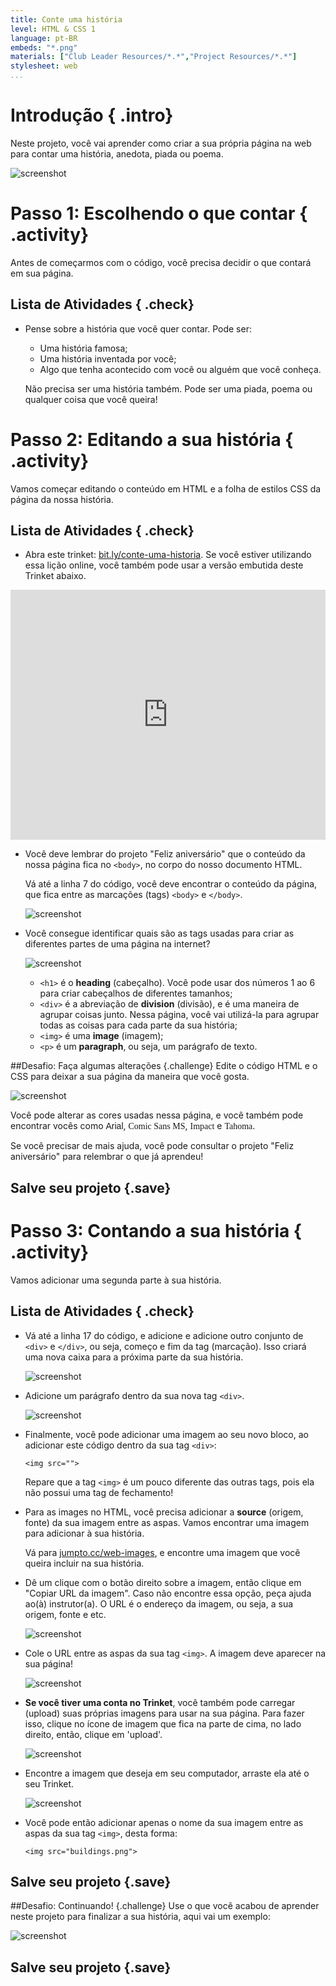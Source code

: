 ```yaml
---
title: Conte uma história
level: HTML & CSS 1
language: pt-BR
embeds: "*.png"
materials: ["Club Leader Resources/*.*","Project Resources/*.*"]
stylesheet: web
...
```


# Introdução { .intro}

Neste projeto, você vai aprender como criar a sua própria página na web para contar uma história, anedota, piada ou poema. 

![screenshot](story-final.png)

# Passo 1: Escolhendo o que contar { .activity}

Antes de começarmos com o código, você precisa decidir o que contará em sua página.

## Lista de Atividades { .check}

+ Pense sobre a história que você quer contar. Pode ser:
	+ Uma história famosa;
	+ Uma história inventada por você;
	+ Algo que tenha acontecido com você ou alguém que você conheça.

	Não precisa ser uma história também. Pode ser uma piada, poema ou qualquer coisa que você queira! 

# Passo 2: Editando a sua história { .activity}

Vamos começar editando o conteúdo em HTML e a folha de estilos CSS da página da nossa história.

## Lista de Atividades { .check}

+ Abra este trinket: <a href="http://bit.ly/conte-uma-historia" target="_blank">bit.ly/conte-uma-historia</a>. Se você estiver utilizando essa lição online, você também pode usar a versão embutida deste Trinket abaixo. 

<div class="trinket">
	<iframe src="https://trinket.io/embed/html/1ddbf3802e" width="100%" height="400" frameborder="0" marginwidth="0" marginheight="0" allowfullscreen>
	</iframe>
</div>

+ Você deve lembrar do projeto "Feliz aniversário" que o conteúdo da nossa página fica no `<body>`, no corpo do nosso documento HTML. 

	Vá até a linha 7 do código, você deve encontrar o conteúdo da página, que fica entre as marcações (tags) `<body>` e `</body>`.

	![screenshot](story-html.png)

+ Você consegue identificar quais são as tags usadas para criar as diferentes partes de uma página na internet?

	![screenshot](story-elements.png)

	+ `<h1>` é o __heading__ (cabeçalho). Você pode usar dos números 1 ao 6 para criar cabeçalhos de diferentes tamanhos; 
	+ `<div>` é a abreviação de __division__ (divisão), e é uma maneira de agrupar coisas junto. Nessa página, você vai utilizá-la para agrupar todas as coisas para cada parte da sua história;
	+ `<img>` é uma __image__ (imagem);
	+ `<p>` é um __paragraph__, ou seja, um parágrafo de texto.

##Desafio: Faça algumas alterações {.challenge}
Edite o código HTML e o CSS para deixar a sua página da maneira que você gosta.

![screenshot](story-changes.png)

Você pode alterar as cores usadas nessa página, e você também pode encontrar vocês como <span style="font-family: Arial;">Arial</span>, <span style="font-family: Comic Sans MS;">Comic Sans MS</span>, <span style="font-family: Impact;">Impact</span> e <span style="font-family: Tahoma;">Tahoma</span>.

Se você precisar de mais ajuda, você pode consultar o projeto "Feliz aniversário" para relembrar o que já aprendeu! 

## Salve seu projeto {.save}

# Passo 3: Contando a sua história { .activity}

Vamos adicionar uma segunda parte à sua história. 

## Lista de Atividades { .check}

+ Vá até a linha 17 do código, e adicione e adicione outro conjunto de `<div>` e `</div>`, ou seja, começo e fim da tag (marcação). Isso criará uma nova caixa para a próxima parte da sua história. 

	![screenshot](story-div.png)

+ Adicione um parágrafo dentro da sua nova tag `<div>`.

	![screenshot](story-paragraph.png)

+ Finalmente, você pode adicionar uma imagem ao seu novo bloco, ao adicionar este código dentro da sua tag `<div>`:

	```
	<img src="">
	```

	Repare que a tag `<img>` é um pouco diferente das outras tags, pois ela não possui uma tag de fechamento! 

+ Para as images no HTML, você precisa adicionar a __source__ (origem, fonte) da sua imagem entre as aspas. Vamos encontrar uma imagem para adicionar à sua história.

	Vá para <a href="http://jumpto.cc/web-images" target="_blank">jumpto.cc/web-images</a>, e encontre uma imagem que você queira incluir na sua história. 

+ Dê um clique com o botão direito sobre a imagem, então clique em "Copiar URL da imagem". Caso não encontre essa opção, peça ajuda ao(à) instrutor(a). O URL é o endereço da imagem, ou seja, a sua origem, fonte e etc.

	![screenshot](story-url.png)

+ Cole o URL entre as aspas da sua tag `<img>`. A imagem deve aparecer na sua página!

	![screenshot](story-image.png)

+ __Se você tiver uma conta no Trinket__, você também pode carregar (upload) suas próprias imagens para usar na sua página. Para fazer isso, clique no ícone de imagem que fica na parte de cima, no lado direito, então, clique em 'upload'.

	![screenshot](story-upload.png)

+ Encontre a imagem que deseja em seu computador, arraste ela até o seu Trinket.

	![screenshot](story-drag.png)

+ Você pode então adicionar apenas o nome da sua imagem entre as aspas da sua tag `<img>`, desta forma:

	```
	<img src="buildings.png">
	```

## Salve seu projeto {.save}

##Desafio: Continuando! {.challenge}
Use o que você acabou de aprender neste projeto para finalizar a sua história, aqui vai um exemplo: 

![screenshot](story-final.png)

## Salve seu projeto {.save}